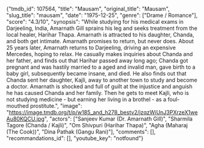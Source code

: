 {"tmdb_id": 107564, "title": "Mausam", "original_title": "Mausam", "slug_title": "mausam", "date": "1975-12-25", "genre": ["Drame / Romance"], "score": "4.3/10", "synopsis": "While studying for his medical exams in Darjeeling, India, Amarnath Gill sprains his leg and seeks treatment from the local healer, Harihar Thapa. Amarnath is attracted to his daughter, Chanda, and both get intimate. Amarnath promises to return, but never does. About 25 years later, Amarnath returns to Darjeeling, driving an expensive Mercedes, hoping to relax. He casually makes inquiries about Chanda and her father, and finds out that Harihar passed away long ago; Chanda got pregnant and was hastily married to a aged and invalid man, gave birth to a baby girl, subsequently became insane, and died. He also finds out that Chanda sent her daughter, Kajli, away to another town to study and become a doctor. Amarnath is shocked and full of guilt at the injustice and anguish he has caused Chanda and her family. Then he gets to meet Kajli, who is not studying medicine - but earning her living in a brothel - as a foul-mouthed prostitute.", "image": "https://image.tmdb.org/t/p/w185_and_h278_bestv2/jzqzWiUnJ3PXrzeX1weAu80KQCU.jpg", "actors": ["Sanjeev Kumar (Dr. Amarnath Gill)", "Sharmila Tagore (Chanda / Kajli)", "Om Shivpuri (Harihar Thapa)", "Agha (Maharaj (The Cook))", "Dina Pathak (Gangu Rani)"], "comments": [], "recommandations_id": [], "youtube_key": "notfound"}